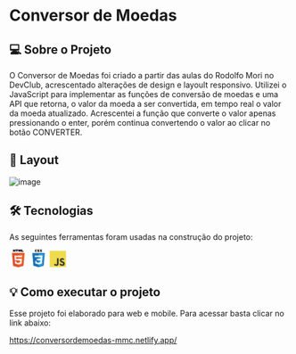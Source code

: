 # Conversor de Moedas

## 💻 Sobre o Projeto
O Conversor de Moedas foi criado a partir das aulas do Rodolfo Mori no DevClub, acrescentado alterações de design e layoult responsivo. Utilizei o JavaScript para implementar as funções de conversão de moedas e uma API que retorna, o valor da moeda a ser convertida, em tempo real o valor da moeda atualizado. Acrescentei a função que converte o valor apenas pressionando o enter, porém continua convertendo o valor ao clicar no botão CONVERTER.

## 🎨 Layout

![image](https://github.com/marianamoiolicapelari/conversor-moedas/blob/main/assets/Design.png)

## 🛠 Tecnologias

As seguintes ferramentas foram usadas na construção do projeto:

<code><img height="32" src="https://raw.githubusercontent.com/github/explore/80688e429a7d4ef2fca1e82350fe8e3517d3494d/topics/html/html.png" alt="HTML5"/></code>
<code><img height="32" src="https://raw.githubusercontent.com/github/explore/80688e429a7d4ef2fca1e82350fe8e3517d3494d/topics/css/css.png" alt="CSS"/></code>
<code><img height="30" src="https://github.com/devicons/devicon/blob/master/icons/javascript/javascript-original.svg" alt="JavaScript"/></code>

## 💡 Como executar o projeto

Esse projeto foi elaborado para web e mobile. Para acessar basta clicar no link abaixo:

https://conversordemoedas-mmc.netlify.app/

